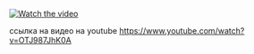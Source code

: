 [![Watch the video](https://i.imgur.com/vKb2F1B.png)](https://www.youtube.com/watch?v=OTJ987JhK0A)

ссылка на видео на youtube
https://www.youtube.com/watch?v=OTJ987JhK0A
